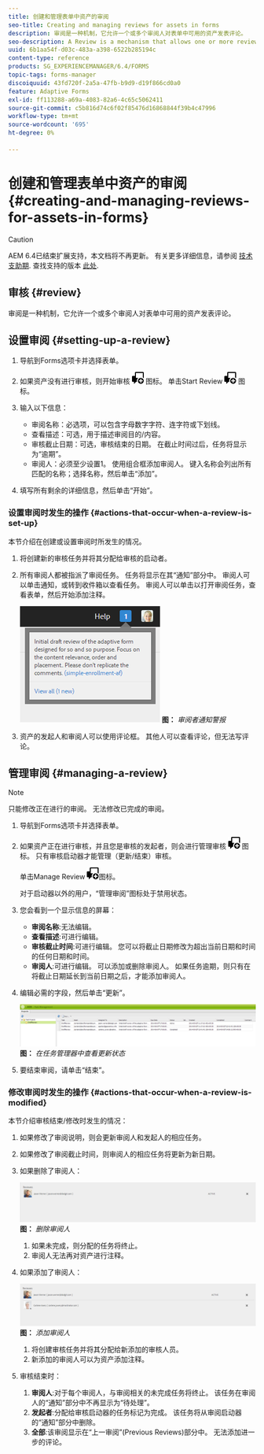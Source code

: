 ```yaml
---
title: 创建和管理表单中资产的审阅
seo-title: Creating and managing reviews for assets in forms
description: 审阅是一种机制，它允许一个或多个审阅人对表单中可用的资产发表评论。
seo-description: A Review is a mechanism that allows one or more reviewers to comment on an asset that is available in a form.
uuid: 6b1aa54f-d03c-483a-a398-6522b285194c
content-type: reference
products: SG_EXPERIENCEMANAGER/6.4/FORMS
topic-tags: forms-manager
discoiquuid: 43fd720f-2a5a-47fb-b9d9-d19f866cd0a0
feature: Adaptive Forms
exl-id: ff113288-a69a-4083-82a6-4c65c5062411
source-git-commit: c5b816d74c6f02f85476d16868844f39b4c47996
workflow-type: tm+mt
source-wordcount: '695'
ht-degree: 0%

---
```


# 创建和管理表单中资产的审阅 {#creating-and-managing-reviews-for-assets-in-forms}

>[!CAUTION]
>
>AEM 6.4已结束扩展支持，本文档将不再更新。 有关更多详细信息，请参阅 [技术支助期](https://helpx.adobe.com/cn/support/programs/eol-matrix.html). 查找支持的版本 [此处](https://experienceleague.adobe.com/docs/).

## 审核 {#review}

审阅是一种机制，它允许一个或多个审阅人对表单中可用的资产发表评论。

## 设置审阅 {#setting-up-a-review}

1. 导航到Forms选项卡并选择表单。
1. 如果资产没有进行审核，则开始审核 ![aem6forms_review_chat_comment](assets/aem6forms_review_chat_comment.png) 图标。 单击Start Review ![aem6forms_review_chat_comment](assets/aem6forms_review_chat_comment.png) 图标。
1. 输入以下信息：

   * 审阅名称：必选项，可以包含字母数字字符、连字符或下划线。
   * 查看描述：可选，用于描述审阅目的/内容。
   * 审核截止日期：可选，审核结束的日期。 在截止时间过后，任务将显示为“逾期”。
   * 审阅人：必须至少设置1。 使用组合框添加审阅人。 键入名称会列出所有匹配的名称；选择名称，然后单击“添加”。

1. 填写所有剩余的详细信息，然后单击“开始”。

### 设置审阅时发生的操作 {#actions-that-occur-when-a-review-is-set-up}

本节介绍在创建或设置审阅时所发生的情况。

1. 将创建新的审核任务并将其分配给审核的启动者。
1. 所有审阅人都被指派了审阅任务。 任务将显示在其“通知”部分中。 审阅人可以单击通知，或转到收件箱以查看任务。 审阅人可以单击以打开审阅任务，查看表单，然后开始添加注释。

   ![审阅者通知警报](assets/noti.png)
   **图：** *审阅者通知警报*

1. 资产的发起人和审阅人可以使用评论框。 其他人可以查看评论，但无法写评论。

## 管理审阅 {#managing-a-review}

>[!NOTE]
>
>只能修改正在进行的审阅。 无法修改已完成的审阅。

1. 导航到Forms选项卡并选择表单。

1. 如果资产正在进行审核，并且您是审核的发起者，则会进行管理审核 ![aem6forms_review_chat_comment](assets/aem6forms_review_chat_comment.png) 图标。 只有审核启动器才能管理（更新/结束）审核。

   单击Manage Review ![aem6forms_review_chat_comment](assets/aem6forms_review_chat_comment.png)图标。

   对于启动器以外的用户，“管理审阅”图标处于禁用状态。

1. 您会看到一个显示信息的屏幕：

   * **审阅名称**:无法编辑。
   * **查看描述**:可进行编辑。
   * **审核截止时间**:可进行编辑。 您可以将截止日期修改为超出当前日期和时间的任何日期和时间。
   * **审阅人**:可进行编辑。 可以添加或删除审阅人。 如果任务逾期，则只有在将截止日期延长到当前日期之后，才能添加审阅人。

1. 编辑必需的字段，然后单击“更新”。

   ![在任务管理器中查看更新状态](assets/tskmgr.png)
   **图：** *在任务管理器中查看更新状态*

1. 要结束审阅，请单击“结束”。

### 修改审阅时发生的操作 {#actions-that-occur-when-a-review-is-modified}

本节介绍审核结束/修改时发生的情况：

1. 如果修改了审阅说明，则会更新审阅人和发起人的相应任务。
1. 如果修改了审阅截止时间，则审阅人的相应任务将更新为新日期。

1. 如果删除了审阅人：

   ![删除审阅人](assets/removeduser.png)
   **图：** *删除审阅人*

   1. 如果未完成，则分配的任务将终止。
   1. 审阅人无法再对资产进行注释。

1. 如果添加了审阅人：

   ![添加审阅人](assets/addedreviewer.png)
   **图：** *添加审阅人*

   1. 将创建审核任务并将其分配给新添加的审核人员。
   1. 新添加的审阅人可以为资产添加注释。

1. 审核结束时：

   1. **审阅人**:对于每个审阅人，与审阅相关的未完成任务将终止。 该任务在审阅人的“通知”部分中不再显示为“待处理”。
   1. **发起者**:分配给审核启动器的任务标记为完成。 该任务将从审阅启动器的“通知”部分中删除。
   1. **全部**:该审阅显示在“上一审阅”(Previous Reviews)部分中。 无法添加进一步的评论。
